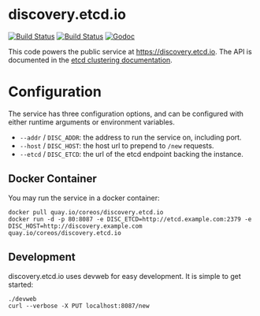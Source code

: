 # discovery.etcd.io

[![Build Status](https://img.shields.io/travis/coreos/discovery.etcd.io.svg?style=flat-square)](https://travis-ci.org/coreos/discovery.etcd.io)
[![Build Status](https://semaphoreci.com/api/v1/coreos/discovery.etcd.io/branches/master/shields_badge.svg)](https://semaphoreci.com/coreos/discovery.etcd.io)
[![Godoc](http://img.shields.io/badge/go-documentation-blue.svg?style=flat-square)](https://godoc.org/github.com/coreos/discovery.etcd.io)

This code powers the public service at https://discovery.etcd.io. The API is
documented in the [etcd clustering documentation](https://github.com/coreos/etcd/blob/master/Documentation/dev-internal/discovery_protocol.md#public-discovery-service).

# Configuration

The service has three configuration options, and can be configured with either
runtime arguments or environment variables.

* `--addr` / `DISC_ADDR`: the address to run the service on, including port.
* `--host` / `DISC_HOST`: the host url to prepend to `/new` requests.
* `--etcd` / `DISC_ETCD`: the url of the etcd endpoint backing the instance.

## Docker Container

You may run the service in a docker container:

```
docker pull quay.io/coreos/discovery.etcd.io
docker run -d -p 80:8087 -e DISC_ETCD=http://etcd.example.com:2379 -e DISC_HOST=http://discovery.example.com quay.io/coreos/discovery.etcd.io
```

## Development

discovery.etcd.io uses devweb for easy development. It is simple to get started:

```
./devweb
curl --verbose -X PUT localhost:8087/new
```

